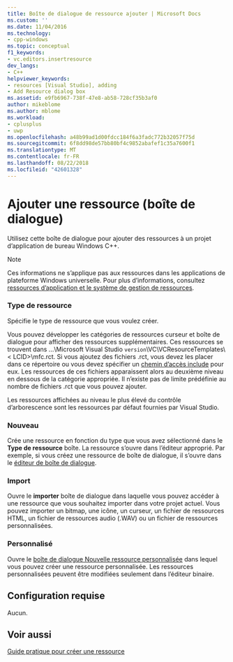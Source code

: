 ```yaml
---
title: Boîte de dialogue de ressource ajouter | Microsoft Docs
ms.custom: ''
ms.date: 11/04/2016
ms.technology:
- cpp-windows
ms.topic: conceptual
f1_keywords:
- vc.editors.insertresource
dev_langs:
- C++
helpviewer_keywords:
- resources [Visual Studio], adding
- Add Resource dialog box
ms.assetid: e9fb6967-738f-47e8-ab58-728cf35b3af0
author: mikeblome
ms.author: mblome
ms.workload:
- cplusplus
- uwp
ms.openlocfilehash: a48b99ad1d00fdcc184f6a3fadc772b32057f75d
ms.sourcegitcommit: 6f8dd98de57bb80bf4c9852abafef1c35a7600f1
ms.translationtype: MT
ms.contentlocale: fr-FR
ms.lasthandoff: 08/22/2018
ms.locfileid: "42601328"
---
```

# <a name="add-resource-dialog-box"></a>Ajouter une ressource (boîte de dialogue)

Utilisez cette boîte de dialogue pour ajouter des ressources à un projet d’application de bureau Windows C++.

> [!NOTE]
> Ces informations ne s’applique pas aux ressources dans les applications de plateforme Windows universelle. Pour plus d’informations, consultez [ressources d’application et le système de gestion de ressources](/windows/uwp/app-resources/).

### <a name="resource-type"></a>Type de ressource

Spécifie le type de ressource que vous voulez créer.

Vous pouvez développer les catégories de ressources curseur et boîte de dialogue pour afficher des ressources supplémentaires. Ces ressources se trouvent dans ...\Microsoft Visual Studio `version`\VC\VCResourceTemplates\\< LCID\>\mfc.rct. Si vous ajoutez des fichiers .rct, vous devez les placer dans ce répertoire ou vous devez spécifier un [chemin d’accès include](../windows/how-to-specify-include-directories-for-resources.md) pour eux. Les ressources de ces fichiers apparaissent alors au deuxième niveau en dessous de la catégorie appropriée. Il n’existe pas de limite prédéfinie au nombre de fichiers .rct que vous pouvez ajouter.

Les ressources affichées au niveau le plus élevé du contrôle d’arborescence sont les ressources par défaut fournies par Visual Studio.

### <a name="new"></a>Nouveau

Crée une ressource en fonction du type que vous avez sélectionné dans le **Type de ressource** boîte. La ressource s’ouvre dans l’éditeur approprié. Par exemple, si vous créez une ressource de boîte de dialogue, il s’ouvre dans le [éditeur de boîte de dialogue](../windows/dialog-editor.md).

### <a name="import"></a>Import

Ouvre le **importer** boîte de dialogue dans laquelle vous pouvez accéder à une ressource que vous souhaitez importer dans votre projet actuel. Vous pouvez importer un bitmap, une icône, un curseur, un fichier de ressources HTML, un fichier de ressources audio (.WAV) ou un fichier de ressources personnalisées.

### <a name="custom"></a>Personnalisé

Ouvre le [boîte de dialogue Nouvelle ressource personnalisée](../windows/new-custom-resource-dialog-box.md) dans lequel vous pouvez créer une ressource personnalisée. Les ressources personnalisées peuvent être modifiées seulement dans l’éditeur binaire.

## <a name="requirements"></a>Configuration requise

Aucun.

## <a name="see-also"></a>Voir aussi

[Guide pratique pour créer une ressource](../windows/how-to-create-a-resource.md)
